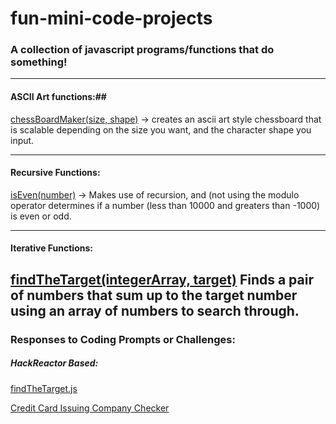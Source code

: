 # fun-mini-code-projects
### A collection of javascript programs/functions that do something!

---------------------------------------------------------
#### ASCII Art functions:##
[chessBoardMaker(size, shape)](https://github.com/mac-kenzie-lee/fun-mini-code-projects/blob/main/chessBoardShapeMaker.js) -> creates an ascii art style chessboard that is scalable depending on the size you want, and the character shape you input.

---------------------------------------------------------
#### Recursive Functions:
[isEven(number)](https://github.com/mac-kenzie-lee/fun-mini-code-projects/blob/main/recursive-functions-isEven.js) -> Makes use of recursion, and (not using the modulo operator determines if a number (less than 10000 and greaters than -1000) is even or odd.

----------------------------------------------------------
#### Iterative Functions:
[findTheTarget(integerArray, target)](https://github.com/mac-kenzie-lee/fun-mini-code-projects/blob/main/findTheTarget.js) Finds a pair of numbers that sum up to the target number using an array of numbers to search through.
------------------------------------------------------------
### Responses to Coding Prompts or Challenges:
##### HackReactor Based: 
[findTheTarget.js](https://github.com/mac-kenzie-lee/fun-mini-code-projects/blob/main/findTheTarget.js) 

[Credit Card Issuing Company Checker](https://github.com/mac-kenzie-lee/fun-mini-code-projects/blob/main/creditCardIssuerChecker.js)
